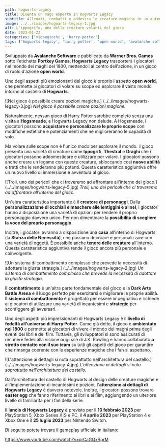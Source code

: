 ```yaml
---
path: hogwarts-legacy
title: Diventa un mago esperto in Hogwarts Legacy
subtitle: Allenati, combatti e addestra le creature magiche in un'autentica avventura nell'universo di Harry Potter.
image: ../../images/hogwarts-legacy-1.jpg
alt: L'ippogrifo, una delle creature volanti del gioco
date: 2023-01-22
categories: ['videogiochi', 'harry-potter']
tags: ['hogwarts legacy', 'harry potter', 'open world', 'avalanche software', 'warner bros', 'rowling']
---
```

Sviluppato da **Avalanche Software** e pubblicato da **Warner Bros. Games** sotto l'etichetta **Portkey Games**, **Hogwarts Legacy** trasporterà i giocatori nel mondo dei maghi del 1800, mettendoli al centro dell'azione, in un gioco di ruolo d'azione **open world**.

Uno degli aspetti più emozionanti del gioco è proprio l'aspetto **open world**, che permette ai giocatori di volare su scope ed esplorare il vasto mondo intorno al castello di **Hogwarts**.

![Nel gioco è possibile creare pozioni magiche.] (../../images/hogwarts-legacy-3.jpg)
*Nel gioco è possibile creare pozioni magiche.*

Naturalmente, nessun gioco di Harry Potter sarebbe completo senza una visita a **Hogsmeade**, e Hogwarts Legacy non delude. A Hogsmeade, i giocatori possono **acquistare e personalizzare le proprie scope** con modifiche estetiche e potenziamenti che ne miglioreranno le capacità di volo.

Ma volare sulle scope non è l'unico modo per esplorare il mondo: il gioco presenta una varietà di creature come **Ippogrifi**, **Thestral** e **Draghi** che i giocatori possono addomesticare e utilizzare per volare. I giocatori possono anche creare un legame con queste creature, sbloccando così **nuove abilità** e tratti che le renderanno più potenti. Questa caratteristica aggiuntiva offre un nuovo livello di immersione e avventura al gioco.

![Troll, uno dei pericoli che ci troveremo ad affrontare all'interno del gioco.] (../../images/hogwarts-legacy-5.jpg)
*Troll, uno dei pericoli che ci troveremo ad affrontare all'interno del gioco.*

Un'altra caratteristica importante è il **creatore di personaggi**. Dalla **personalizzazione di occhiali e maschere alle lentiggini e ai nei**, i giocatori hanno a disposizione una varietà di opzioni per rendere il proprio personaggio davvero unico. Per non dimenticare la **possibilità di scegliere la voce del proprio personaggio**.

Inoltre, i giocatori avranno a disposizione una **casa** all'interno di Hogwarts (la **Stanza delle Necessità**), che possono decorare e personalizzare con una varietà di oggetti. È possibile anche **tenere delle creature** all'interno. Questa caratteristica aggiuntiva rende il gioco ancora più personale e coinvolgente.

![Un sistema di combattimento complesso che prevede la necessità di adottare la giusta strategia.] (../../images/hogwarts-legacy-2.jpg)
*Un sistema di combattimento complesso che prevede la necessità di adottare la giusta strategia.*

Il **combattimento** è un'altra parte fondamentale del gioco e la **Dark Arts Battle Arena** è il luogo perfetto per esercitarsi e migliorare le proprie abilità. Il **sistema di combattimento** è progettato per essere impegnativo e richiede ai giocatori di utilizzare una varietà di incantesimi e **strategie** per sconfiggere gli avversari.

Uno degli aspetti più impressionanti di Hogwarts Legacy è il **livello di fedeltà all'universo di Harry Potter**. Come già detto, il gioco è **ambientato nel 1800** e permette ai giocatori di vivere il mondo dei maghi prima degli eventi dei libri e dei film. Tuttavia, gli sviluppatori si sono assicurati di rimanere fedeli alla visione originale di J.K. Rowling e hanno collaborato **a stretto contatto con il suo team** su tutti gli aspetti del gioco per garantire che rimanga coerente con le esperienze magiche che i fan si aspettano.

![L'attenzione ai dettagli si nota soprattutto nell'architettura del castello.] (../../images/hogwarts-legacy-4.jpg)
*L'attenzione ai dettagli si nota soprattutto nell'architettura del castello.*

Dall'architettura del castello di Hogwarts al design delle creature magiche e all'implementazione di incantesimi e pozioni, l'**attenzione ai dettagli di Hogwarts Legacy** è davvero notevole. Inoltre, i giocatori possono trovare **easter egg** che fanno riferimento ai libri e ai film, aggiungendo un ulteriore livello di familiarità per i fan della serie.

Il **lancio di Hogwarts Legacy** è previsto per il **10 febbraio 2023** per PlayStation 5, Xbox Series X|S e PC, il **4 aprile 2023** per PlayStation 4 e Xbox One e il **25 luglio 2023** per Nintendo Switch.

Di seguito potete trovare il gameplay ufficiale in italiano:

https://www.youtube.com/watch?v=qrCaGQxRprM

